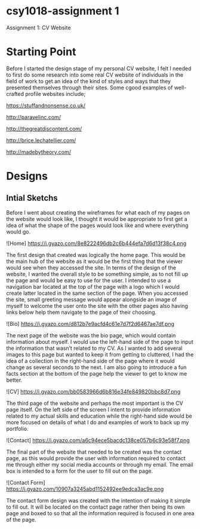 # csy1018-assignment 1
Assignment 1: CV Website

# Starting Point
Before I started the design stage of my personal CV website, I felt I needed to first do some research into some real CV website of individuals in the field of work to get an idea of the kind of styles and ways that they presented themselves through their sites. Some cgood examples of well-crafted profile websites include;

https://stuffandnonsense.co.uk/

http://paravelinc.com/ 

http://thegreatdiscontent.com/

http://brice.lechatellier.com/

http://madebytheory.com/ 

# Designs
## Intial Sketchs
Before I went about creating the wireframes for what each of my pages on the website would look like, I thought it would be appropriate to first get a idea of what the shape of the pages would look like and where everything would go.

![Home] https://i.gyazo.com/8e8222496db2c6b444efa7d6d13f38c4.png

The first design that created was logically the home page. This would be the main hub of the website as it would be the first thing that the viewer would see when they accessed the site. In terms of the design of the website, I wanted the overall style to be something simple, as to not fill up the page and would be easy to use for the user. I intended to use a navigation bar located at the top of the page with a logo which I would create latter located in the same section of the page. When you accessed the site, small greeting message would appear alongside an image of myself to welcome the user onto the site with the other pages also having links below help them navigate to the page of their choosing. 

![Bio] https://i.gyazo.com/d812b7e9acfd4c61e7d7f2d6467ae7df.png

The next page of the website was the bio page, which would contain information about myself. I would use the left-hand side of the page to input the information that wasn’t related to my CV. As I wanted to add several images to this page but wanted to keep it from getting to cluttered, I had the idea of a collection in the right-hand side of the page where it would change as several seconds to the next. I am also going to introduce a fun facts section at the bottom of the page help the viewer to get to know me better.


![CV] https://i.gyazo.com/bb0583966d6b816e34fe849820bbc8d7.png

The third page of the website and perhaps the most important is the CV page itself. On the left side of the screen I intent to provide information related to my actual skills and education while the right-hand side would be more focused on details of what I do and examples of work to back up my portfolio.


![Contact] https://i.gyazo.com/a6c94ece5bacdc138ce057b6c93e58f7.png

The final part of the website that needed to be created was the contact page, as this would provide the user with information required to contact me through either my social media accounts or through my email. The email box is intended to a form for the user to fill out on the page. 

![Contact Form] https://i.gyazo.com/10907a3245abd1152492ee9edca3ac9e.png

The contact form design was created with the intention of making it simple to fill out. It will be located on the contact page rather then being its own page and boxed to so that all the information required is focused in one area of the page.

